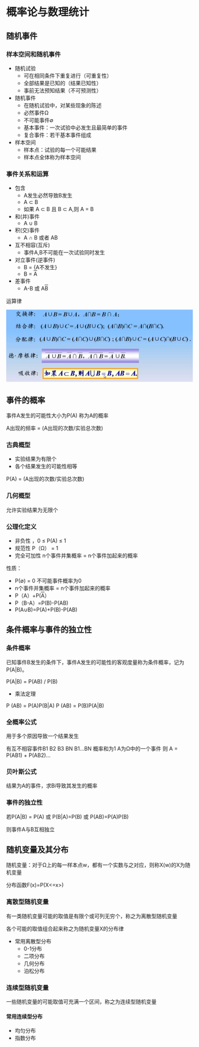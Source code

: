 # 概率论与数理统计

## 随机事件

### 样本空间和随机事件

- 随机试验
  - 可在相同条件下重复进行（可重复性）
  - 全部结果是已知的（结果已知性）
  - 事前无法预知结果（不可预测性）
- 随机事件
  - 在随机试验中，对某些现象的陈述
  - 必然事件Ω
  - 不可能事件∅
  - 基本事件：一次试验中必发生且最简单的事件
  - 复合事件：若干基本事件组成
- 样本空间
  - 样本点：试验的每一个可能结果
  - 样本点全体称为样本空间

### 事件关系和运算

- 包含
  - A发生必然导致B发生
  - A ⊂ B
  - 如果 A ⊂ B 且 B ⊂ A,则 A = B
- 和(并)事件
  - A ∪ B
- 积(交)事件
  - A ∩ B 或者 AB
- 互不相容(互斥)
  - 事件A,B不可能在一次试验同时发生
- 对立事件(逆事件)
  - B = {A不发生}
  - B = <SPAN style="TEXT-DECORATION: overline">A</SPAN>
- 差事件
  - A-B 或 A<SPAN style="TEXT-DECORATION: overline">B</SPAN>

运算律

![批注 2020-06-05 115302](/assets/批注%202020-06-05%20115302.png)

## 事件的概率

事件A发生的可能性大小为P(A) 称为A的概率

A出现的频率 = (A出现的次数/实验总次数)

### 古典概型

- 实验结果为有限个
- 各个结果发生的可能性相等

P(A) =  (A出现的次数/实验总次数)

### 几何概型

允许实验结果为无限个

### 公理化定义

- 非负性 ，0 ≤ P(A) ≤ 1
- 规范性 P（Ω） = 1
- 完全可加性 n个事件并集概率 = n个事件加起来的概率

性质：

- P(∅) = 0 不可能事件概率为0
- n个事件并集概率 = n个事件加起来的概率
- P（A）+P(<SPAN style="TEXT-DECORATION: overline">A</SPAN>）
- P（B-A）=P(B)-P(AB)
- P(A∪B)=P(A)+P(B)-P(AB)

## 条件概率与事件的独立性

### 条件概率

已知事件B发生的条件下，事件A发生的可能性的客观度量称为条件概率，记为P(A|B)。

P(A|B) = P(AB) / P(B)

- 乘法定理

P (AB) = P(A)P(B|A)
P (AB) = P(B)P(A|B)

### 全概率公式

用于多个原因导致一个结果发生

有互不相容事件B1 B2 B3 BN
B1...BN 概率和为1
A为Ω中的一个事件
则 A = P(AB1) + P(AB2)...

### 贝叶斯公式

结果为A的事件，求Bi导致其发生的概率

### 事件的独立性

若P(A|B) = P(A) 或 P(B|A)=P(B) 或 P(AB)=P(A)P(B)

则事件A与B互相独立

## 随机变量及其分布

随机变量：对于Ω上的每一样本点w，都有一个实数与之对应，则称X(w)的X为随机变量

分布函数F(x)=P(X<=x>)

### 离散型随机变量

有一类随机变量可能的取值是有限个或可列无穷个，称之为离散型随机变量

各个可能的取值组合起来称之为随机变量X的分布律

- 常用离散型分布
  - 0-1分布
  - 二项分布
  - 几何分布
  - 泊松分布

### 连续型随机变量

一些随机变量的可能取值可充满一个区间，称之为连续型随机变量

#### 常用连续型分布

- 均匀分布
- 指数分布 